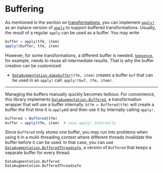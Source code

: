# Buffering

As mentioned in the section on [transformations](./tfminterface.md), you can implement [`apply!`](@ref) as an inplace version of [`apply`](@ref) to support buffered transformations. Usually, the result of a regular `apply` can be used as a buffer. You may write

```julia
buffer = apply(tfm, item)
apply!(buffer, tfm, item)
```

However, for some transformations, a different buffer is needed. [`Sequence`](@ref), for example, needs to reuse all intermediate results. That is why the buffer creation can be customized:

- [`DataAugmentation.makebuffer`](@ref)`(tfm, item)` creates a buffer `buf` that can be used in an `apply!` call: `apply!(buf, tfm, item)`.

---

Managing the buffers manually quickly becomes tedious. For convenience, this library implements [`DataAugmentation.Buffered`](@ref), a transformation wrapper that will use a buffer internally. `btfm = Buffered(tfm)` will create a buffer the first time it is `apply`ed and then use it by internally calling `apply!`.

```julia
buffered = Buffered(tfm)
buffer = apply(tfm, item)  # uses apply! internally
```

Since `Buffered` only stores one buffer, you may run into problems when using it in a multi-threading context where different threads invalidate the buffer before it can be used. In that case, you can use [`DataAugmentation.BufferedThreadsafe`](@ref), a version of `Buffered` that keeps a separate buffer for every thread. 

```@docs; canonical=false
DataAugmentation.Buffered
DataAugmentation.BufferedThreadsafe
```
